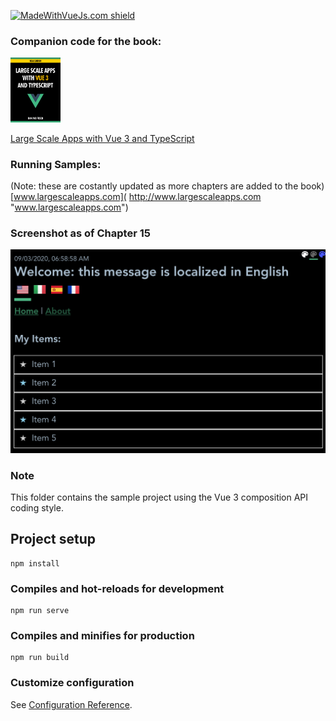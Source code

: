 [![MadeWithVueJs.com shield](https://madewithvuejs.com/storage/repo-shields/2635-shield.svg)](https://madewithvuejs.com/p/large-scale-apps-with-vue-and-typescript/shield-link)

### Companion code for the book:
<img src="readme-images/book-vue3-300px.png" width="80px" /> 

[Large Scale Apps with Vue 3 and TypeScript](
https://vuetypescript.com/?ref=gitrepo "Large Scale Apps with Vue 3 and TypeScript")

### Running Samples:
(Note: these are costantly updated as more chapters are added to the book)
[www.largescaleapps.com](
http://www.largescaleapps.com "www.largescaleapps.com")

### Screenshot as of Chapter 15
<img src="readme-images/screenshot-as-of-chapter-15.png" width="600px" />

### Note
This folder contains the sample project using the Vue 3 composition API coding style.

## Project setup
```
npm install
```

### Compiles and hot-reloads for development
```
npm run serve
```

### Compiles and minifies for production
```
npm run build
```

### Customize configuration
See [Configuration Reference](https://cli.vuejs.org/config/).



